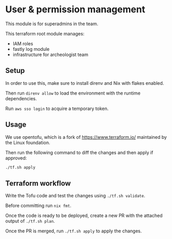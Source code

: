 # User & permission management

This module is for superadmins in the team.

This terraform root module manages:
* IAM roles
* fastly log module
* infrastructure for archeologist team

## Setup

In order to use this, make sure to install direnv and Nix with flakes enabled.

Then run `direnv allow` to load the environment with the runtime dependencies.

Run `aws sso login` to acquire a temporary token.

## Usage

We use opentofu, which is a fork of https://www.terraform.io/ maintained by the Linux foundation.

Then run the following command to diff the changes and then apply if approved:

```sh
./tf.sh apply
```

## Terraform workflow

Write the Tofu code and test the changes using `./tf.sh validate`.

Before committing run `nix fmt`.

Once the code is ready to be deployed, create a new PR with the attached
output of `./tf.sh plan`.

Once the PR is merged, run `./tf.sh apply` to apply the changes.
